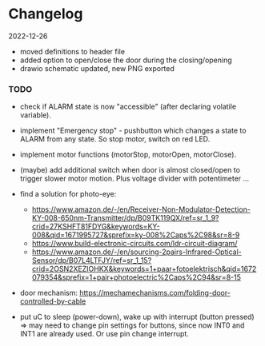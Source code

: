 # Changelog
2022-12-26
- moved definitions to header file
- added option to open/close the door during the closing/opening
- drawio schematic updated, new PNG exported

### TODO
- check if ALARM state is now "accessible" (after declaring volatile variable).
- implement "Emergency stop" - pushbutton which changes a state to ALARM from any state. So stop motor, switch on red LED.
- implement motor functions (motorStop, motorOpen, motorClose).
- (maybe) add additional switch when door is almost closed/open to trigger slower motor motion. Plus voltage divider with potentimeter ...
- find a solution for photo-eye:
  +  https://www.amazon.de/-/en/Receiver-Non-Modulator-Detection-KY-008-650nm-Transmitter/dp/B09TK119QX/ref=sr_1_9?crid=27KSHFT81FDYG&keywords=KY-008&qid=1671995727&sprefix=ky-008%2Caps%2C98&sr=8-9
  + https://www.build-electronic-circuits.com/ldr-circuit-diagram/
  + https://www.amazon.de/-/en/sourcing-2pairs-Infrared-Optical-Sensor/dp/B07L4LTFJY/ref=sr_1_15?crid=2OSN2XEZIOHKX&keywords=1+paar+fotoelektrisch&qid=1672079354&sprefix=1+pair+photoelectric%2Caps%2C94&sr=8-15

- door mechanism: https://mechamechanisms.com/folding-door-controlled-by-cable
- put uC to sleep (power-down), wake up with interrupt (button pressed) => may need to change pin settings for buttons, since now INT0 and INT1 are already used. Or use pin change interrupt.
